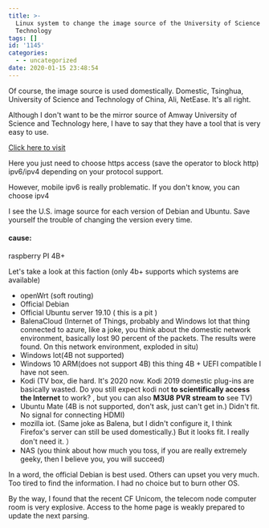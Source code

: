 ```yaml
---
title: >-
  Linux system to change the image source of the University of Science and
  Technology
tags: []
id: '1145'
categories:
  - - uncategorized
date: 2020-01-15 23:48:54
---
```


Of course, the image source is used domestically. Domestic, Tsinghua, University of Science and Technology of China, Ali, NetEase. It's all right.

Although I don't want to be the mirror source of Amway University of Science and Technology here, I have to say that they have a tool that is very easy to use.

[Click here to visit](https://mirrors.ustc.edu.cn/repogen/)

Here you just need to choose https access (save the operator to block http) ipv6/ipv4 depending on your protocol support.

However, mobile ipv6 is really problematic. If you don't know, you can choose ipv4

I see the U.S. image source for each version of Debian and Ubuntu. Save yourself the trouble of changing the version every time.

#### cause:

raspberry PI 4B+

Let's take a look at this faction (only 4b+ supports which systems are available)

*   openWrt (soft routing)
*   Official Debian
*   Official Ubuntu server 19.10 ( this is a pit )
*   BalenaCloud (Internet of Things, probably and Windows lot that thing connected to azure, like a joke, you think about the domestic network environment, basically lost 90 percent of the packets. The results were found. On this network environment, exploded in situ)
*   Windows lot(4B not supported)
*   Windows 10 ARM(does not support 4B) this thing 4B + UEFI compatible I have not seen.
*   Kodi (TV box, die hard. It's 2020 now. Kodi 2019 domestic plug-ins are basically wasted. Do you still expect kodi not **to scientifically access the Internet** to work? , but you can also **M3U8** **PVR stream to** see TV)
*   Ubuntu Mate (4B is not supported, don't ask, just can't get in.) Didn't fit. No signal for connecting HDMI)
*   mozilla iot. (Same joke as Balena, but I didn't configure it, I think Firefox's server can still be used domestically.) But it looks fit. I really don't need it. ）
*   NAS (you think about how much you toss, if you are really extremely geeky, then I believe you, you will succeed)

In a word, the official Debian is best used. Others can upset you very much. Too tired to find the information. I had no choice but to burn other OS.

By the way, I found that the recent CF Unicom, the telecom node computer room is very explosive. Access to the home page is weakly prepared to update the next parsing.
